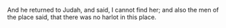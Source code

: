 And he returned to Judah, and said, I cannot find her; and also the men of the place said, that there was no harlot in this place.
